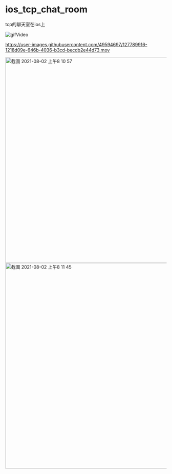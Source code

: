 
# ios_tcp_chat_room
tcp的聊天室在ios上

![gifVideo](https://user-images.githubusercontent.com/49594697/127789791-2a4fb770-7fcb-4198-8ab4-e15e7601f8de.gif)

https://user-images.githubusercontent.com/49594697/127789916-1218d09e-646b-4036-b3cd-becdb2e44d73.mov

<img width="641" alt="截圖 2021-08-02 上午8 10 57" src="https://user-images.githubusercontent.com/49594697/127789863-04e64107-98ce-4454-8bfd-6bc22d6546c7.png">
<img width="641" alt="截圖 2021-08-02 上午8 11 45" src="https://user-images.githubusercontent.com/49594697/127789850-e9e8972c-9f8e-4d8d-9aa3-82dc7dfc09ac.png">



